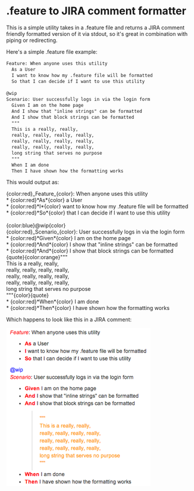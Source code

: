 # .feature to JIRA comment formatter

This is a simple utility takes in a .feature file and returns a JIRA comment friendly formatted version of it via stdout, so it's great in combination with piping or redirecting.

Here's a simple .feature file example:

```Cucumber
Feature: When anyone uses this utility
  As a User
  I want to know how my .feature file will be formatted
  So that I can decide if I want to use this utility

@wip
Scenario: User successfully logs in via the login form
  Given I am on the home page
  And I show that "inline strings" can be formatted
  And I show that block strings can be formatted
  """
  This is a really, really,
  really, really, really, really,
  really, really, really, really,
  really, really, really, really,
  long string that serves no purpose
  """
  When I am done
  Then I have shown how the formatting works
```

This would output as:

{color:red}\_Feature\_{color}: When anyone uses this utility<br>
\*  {color:red}\*As\*{color} a User<br>
\*  {color:red}\*I\*{color} want to know how my .feature file will be formatted<br>
\*  {color:red}\*So\*{color} that I can decide if I want to use this utility<br>
<br>
{color:blue}@wip{color}<br>
{color:red}\_Scenario\_{color}: User successfully logs in via the login form<br>
\*  {color:red}\*Given\*{color} I am on the home page<br>
\*  {color:red}\*And\*{color} I show that "inline strings" can be formatted<br>
\*  {color:red}\*And\*{color} I show that block strings can be formatted<br>
{quote}{color:orange}"""<br>
This is a really, really,<br>
really, really, really, really,<br>
really, really, really, really,<br>
really, really, really, really,<br>
long string that serves no purpose<br>
"""{color}{quote}<br>
\*  {color:red}\*When\*{color} I am done<br>
\*  {color:red}\*Then\*{color} I have shown how the formatting works

Which happens to look like this in a JIRA comment:

![Formatted JIRA comment](formattedPreview.png)
